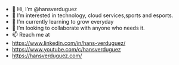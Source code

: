- 👋 Hi, I’m @hansverduguez
- 👀 I’m interested in technology, cloud services,sports and esports.
- 🌱 I’m currently learning to grow everyday
- 💞️ I’m looking to collaborate with anyone who needs it.
- 📫 Reach me at
 - https://www.linkedin.com/in/hans-verduguez/
 - https://www.youtube.com/c/hansverduguez
 - https://hansverduguez.com/
 


<!---
hansverduguez/hansverduguez is a ✨ special ✨ repository because its `README.md` (this file) appears on your GitHub profile.
You can click the Preview link to take a look at your changes.
--->
